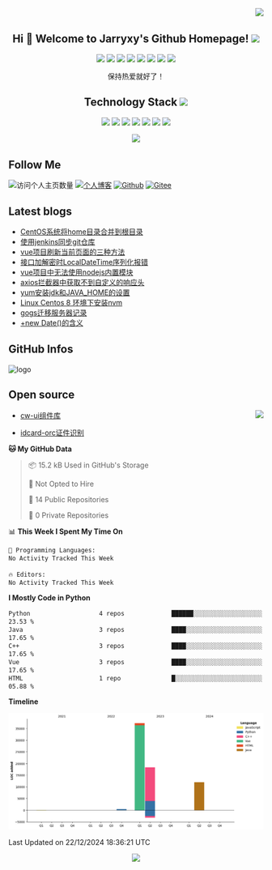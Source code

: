 <p align="right">
<img src="https://count.getloli.com/get/@:jarryxy?theme=rule34" />
</p>

<h2 align="center">Hi 🎉 Welcome to Jarryxy's Github Homepage! <img src="https://media.giphy.com/media/mGcNjsfWAjY5AEZNw6/giphy.gif" width="50"></h2>
<p align="center">
<img src="https://img.shields.io/badge/-JavaScript-black?style=flat-square&logo=javascript"/>
<img src="https://img.shields.io/badge/-Nodejs-black?style=flat-square&logo=Node.js"/>
<img src="https://img.shields.io/badge/-Expressjs-black?style=flat-square&logo=Express.js"/>
<img src="https://img.shields.io/badge/-React-black?style=flat-square&logo=react"/>
<img src="https://img.shields.io/badge/-MongoDB-black?style=flat-square&logo=mongodb"/>
<img src="https://img.shields.io/badge/-MySQL-black?style=flat-square&logo=mysql"/>
<img src="https://img.shields.io/badge/-Git-black?style=flat-square&logo=git"/>
<img src="https://img.shields.io/badge/-GitHub-black?style=flat-square&logo=github"/>
</p>

<p align="center">保持热爱就好了！</p>

<p align="center">
<h2 align="center">Technology Stack <img src="https://media.giphy.com/media/WUlplcMpOCEmTGBtBW/giphy.gif" width="30"></h2>
</p>

<p align="center">
<img src="https://img.shields.io/badge/-Java-E34A86?style=flat-square&logo=java"/>
<img src="https://img.shields.io/badge/-HTML5-E34F26?style=flat-square&logo=html5&logoColor=white"/>
<img src="https://img.shields.io/badge/-CSS3-1572B6?style=flat-square&logo=css3"/>
<img src="https://img.shields.io/badge/-Vue-563D7C?style=flat-square&logo=vue"/>
<img src="https://img.shields.io/badge/-K8s-430098?style=flat-square&logo=k8s"/>
<img src="https://img.shields.io/badge/C-00599C?style=flat-square&logo=c&logoColor=white"/>
<img src="https://img.shields.io/badge/-C++-00599C?style=flat-square&logo=c"/>
</p>


<p align = "center">
<img width="50%" src="https://github-readme-streak-stats.herokuapp.com/?user=jarryxy&show_icons=true&locale=en&layout=compact&theme=radical&line_height=0" />
</p>



## Follow Me
![访问个人主页数量](https://komarev.com/ghpvc/?username=jarryxy&color=green)
[![个人博客](https://img.shields.io/badge/-个人博客（yuencode.cn）-c14438?style=flat-square&logo=B&logoColor=white)](https://www.yuencode.cn/)
[![Github](https://img.shields.io/github/followers/jarryxy?label=Github&style=social)](https://github.com/jarryxy)
[![Gitee](https://img.shields.io/badge/-码云-EA4335?style=flat-square&logo=Gitee&logoColor=white)](https://gitee.com/jarryxy)

## Latest blogs

<!-- BLOG-POST-LIST:START -->
- [CentOS系统将home目录合并到根目录](https://www.yuencode.cn/2024/01/02/CentOS%E7%B3%BB%E7%BB%9F%E5%B0%86home%E7%9B%AE%E5%BD%95%E5%90%88%E5%B9%B6%E5%88%B0%E6%A0%B9%E7%9B%AE%E5%BD%95/)
- [使用jenkins同步git仓库](https://www.yuencode.cn/2023/01/26/%E4%BD%BF%E7%94%A8jenkins%E5%90%8C%E6%AD%A5git%E4%BB%93%E5%BA%93/)
- [vue项目刷新当前页面的三种方法](https://www.yuencode.cn/2023/01/11/vue%E9%A1%B9%E7%9B%AE%E5%88%B7%E6%96%B0%E5%BD%93%E5%89%8D%E9%A1%B5%E9%9D%A2%E7%9A%84%E4%B8%89%E7%A7%8D%E6%96%B9%E6%B3%95/)
- [接口加解密时LocalDateTime序列化报错](https://www.yuencode.cn/2023/01/06/%E6%8E%A5%E5%8F%A3%E5%8A%A0%E8%A7%A3%E5%AF%86%E6%97%B6LocalDateTime%E5%BA%8F%E5%88%97%E5%8C%96%E6%8A%A5%E9%94%99/)
- [vue项目中无法使用nodejs内置模块](https://www.yuencode.cn/2023/01/06/vue%E9%A1%B9%E7%9B%AE%E4%B8%AD%E6%97%A0%E6%B3%95%E4%BD%BF%E7%94%A8nodejs%E5%86%85%E7%BD%AE%E6%A8%A1%E5%9D%97/)
- [axios拦截器中获取不到自定义的响应头](https://www.yuencode.cn/2023/01/06/axios%E6%8B%A6%E6%88%AA%E5%99%A8%E4%B8%AD%E8%8E%B7%E5%8F%96%E4%B8%8D%E5%88%B0%E8%87%AA%E5%AE%9A%E4%B9%89%E7%9A%84%E5%93%8D%E5%BA%94%E5%A4%B4/)
- [yum安装jdk和JAVA_HOME的设置](https://www.yuencode.cn/2023/01/03/yum%E5%AE%89%E8%A3%85jdk%E5%92%8CJAVA-HOME%E7%9A%84%E8%AE%BE%E7%BD%AE/)
- [Linux Centos 8 环境下安装nvm](https://www.yuencode.cn/2023/01/03/Linux-Centos-8-%E7%8E%AF%E5%A2%83%E4%B8%8B%E5%AE%89%E8%A3%85nvm/)
- [gogs迁移服务器记录](https://www.yuencode.cn/2023/01/03/gogs%E8%BF%81%E7%A7%BB%E6%9C%8D%E5%8A%A1%E5%99%A8%E8%AE%B0%E5%BD%95/)
- [+new Date&lpar;&rpar;的含义](https://www.yuencode.cn/2023/01/02/new-Date-%E7%9A%84%E5%90%AB%E4%B9%89/)
<!-- BLOG-POST-LIST:END -->

## GitHub Infos
<img src="https://github-profile-trophy.vercel.app/?username=jarryxy&theme=flat&column=7" alt="logo" height="160" align="center" style="margin: auto;" />

## Open source

 <img src = "https://github-readme-stats.vercel.app/api/top-langs/?username=jarryxy&theme=radical" align="right" />

- [cw-ui组件库](https://github.com/jarryxy/cw-ui)

- [idcard-orc证件识别](https://github.com/jarryxy/idcard-orc)

<!--START_SECTION:waka-->
**🐱 My GitHub Data** 

> 📦 15.2 kB Used in GitHub's Storage 
 > 
> 🚫 Not Opted to Hire
 > 
> 📜 14 Public Repositories 
 > 
> 🔑 0 Private Repositories 
 > 
📊 **This Week I Spent My Time On** 

```text
💬 Programming Languages: 
No Activity Tracked This Week

🔥 Editors: 
No Activity Tracked This Week
```

**I Mostly Code in Python** 

```text
Python                   4 repos             ██████░░░░░░░░░░░░░░░░░░░   23.53 % 
Java                     3 repos             ████░░░░░░░░░░░░░░░░░░░░░   17.65 % 
C++                      3 repos             ████░░░░░░░░░░░░░░░░░░░░░   17.65 % 
Vue                      3 repos             ████░░░░░░░░░░░░░░░░░░░░░   17.65 % 
HTML                     1 repo              █░░░░░░░░░░░░░░░░░░░░░░░░   05.88 % 
```



**Timeline**

![Lines of Code chart](https://raw.githubusercontent.com/jarryxy/jarryxy/master/assets/bar_graph.png)


 Last Updated on 22/12/2024 18:36:21 UTC
<!--END_SECTION:waka-->

<p align = "center">
  <img src = "https://github-readme-stats.vercel.app/api?username=jarryxy&show_icons=true&theme=tokyonight&line_height=27">
</p>
